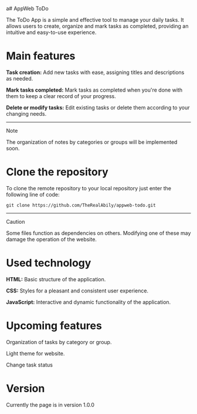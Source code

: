 a# AppWeb ToDo

The ToDo App is a simple and effective tool to manage your daily tasks. It allows users to create, organize and mark tasks as completed, providing an intuitive and easy-to-use experience.

# Main features

**Task creation:** Add new tasks with ease, assigning titles and descriptions as needed.

**Mark tasks completed:** Mark tasks as completed when you're done with them to keep a clear record of your progress.

**Delete or modify tasks:** Edit existing tasks or delete them according to your changing needs.

---

> [!NOTE]
> The organization of notes by categories or groups will be implemented soon.


# Clone the repository

To clone the remote repository to your local repository just enter the following line of code:

    git clone https://github.com/TheRealAbily/appweb-todo.git

---

> [!CAUTION]
> Some files function as dependencies on others. Modifying one of these may damage the operation of the website.


# Used technology

**HTML:** Basic structure of the application.

**CSS:** Styles for a pleasant and consistent user experience.

**JavaScript:** Interactive and dynamic functionality of the application.


# Upcoming features

Organization of tasks by category or group.

Light theme for website.

Change task status


# Version

Currently the page is in version 1.0.0